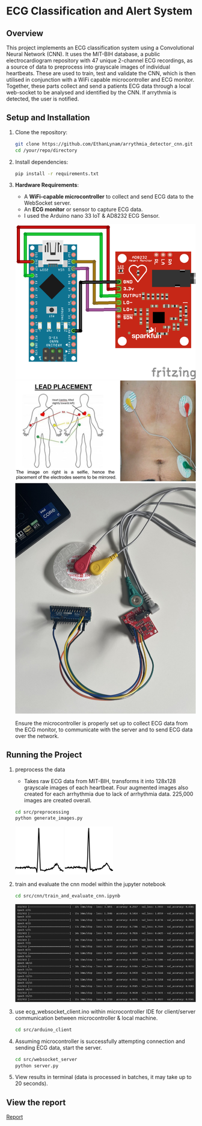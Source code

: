 # ECG Classification and Alert System

## Overview
This project implements an ECG classification system using a Convolutional Neural Network (CNN). It uses the MIT-BIH database, a public electrocardiogram repository with 47 unique 2-channel ECG recordings, as a source of data to preprocess into grayscale images of individual heartbeats. These are used to train, test and validate the CNN, which is then utilised in conjunction with a WiFi capable microcontroller and ECG monitor. Together, these parts collect and send a patients ECG data through a local web-socket to be analysed and identified by the CNN. If arrythmia is detected, the user is notified.

## Setup and Installation

1. Clone the repository:
    ```bash
    git clone https://github.com/EthanLynam/arrythmia_detector_cnn.git
    cd /your/repo/directory
    ```

2. Install dependencies:
    ```bash
    pip install -r requirements.txt
    ```

3. **Hardware Requirements**:
    - A **WiFi-capable microcontroller** to collect and send ECG data to the WebSocket server.
    - An **ECG monitor** or sensor to capture ECG data.
    - I used the Arduino nano 33 IoT & AD8232 ECG Sensor.

    ![Alt text](screenshots/circuit%20diagram.png)
    ![Alt text](screenshots/leadPlacement.jpg)
    ![Alt text](screenshots/image0%20(1).jpeg)
    
    Ensure the microcontroller is properly set up to collect ECG data from the ECG monitor, to communicate with the server and to send ECG data over the network.

## Running the Project

1. preprocess the data
    - Takes raw ECG data from MIT-BIH, transforms it into 128x128 grayscale images of each heartbeat. Four augmented images also created for each arrhythmia due to lack of arrhythmia data. 225,000 images are created overall.
    ```bash
    cd src/preprocessing
    python generate_images.py
    ```
    ![Alt text](screenshots/2_329.png)
    ![Alt text](screenshots/3_531.png)

2. train and evaluate the cnn model within the jupyter notebook
    ```bash
    cd src/cnn/train_and_evaluate_cnn.ipynb
    ```
    ![Alt text](screenshots/cnn_epochs.png)

4. use ecg_websocket_client.ino within microcontroller IDE for client/server communication between microcontroller & local machine.
    ```bash
    cd src/arduino_client
    ```

5. Assuming microcontroller is successfully attempting connection and sending ECG data, start the server.
    ```bash
    cd src/websocket_server
    python server.py
    ```

6. View results in terminal (data is processed in batches, it may take up to 20 seconds).

## View the report

[Report](report.pdf)


